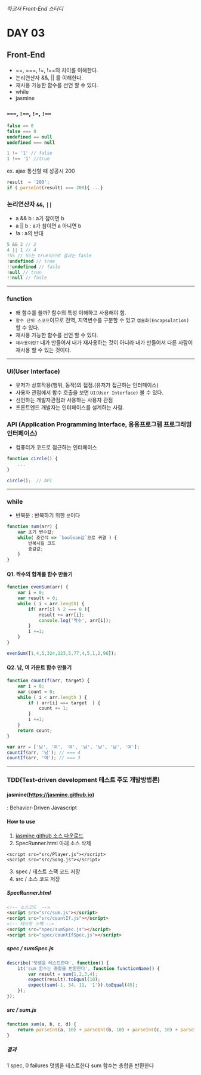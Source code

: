 ###### 하코사 Front-End 스터디

# DAY 03
## Front-End
- ==, ===, !=, !==의 차이를 이해한다.
- 논리연산자 &&, || 를 이해한다.
- 재사용 가능한 함수를 선언 할 수 있다.
- while
- jasmine

### `===`, `!==`, `!=`, `!==`

```js
false == 0
false === 0
undefined == null
undefined === null

1 != '1' // false
1 !== '1' //true
```

ex. ajax 통신할 때 성공시 200

```js
result  = '200';
if ( parseInt(result) === 200){....}
```

### 논리연산자 `&&`, `||`
- a && b : a가 참이면 b
- a || b : a가 참이면 a 아니면 b
- !a : a의 반대

```js
5 && 2 // 2
4 || 1 // 4
!55 // 55는 true이므로 결과는 fasle
!undefined // true
!!undefined // fasle
!null // trun
!!null // fasle
```

---

### function
- 왜 함수를 쓸까? 함수의 특성 이해하고 사용해야 함.
- `함수 단위 스코프`이므로 전역, 지역변수를 구분할 수 있고 `캡슐화(Encapsulation)` 할 수 있다. <br>
- 재사용 가능한 함수를 선언 할 수 있다. <br>
- `재사용이란?` 내가 만들어서 내가 재사용하는 것이 아니라 내가 만들어서 다른 사람이 재사용 할 수 있는 것이다. <br>

---

### UI(User Interface)
- 유저가 상호작용(행위, 동작)의 접점.(유저가 접근하는 인터페이스)
- 사용자 관점에서 함수 호출을 보면 `UI(User Interface)` 볼 수 있다.
- 선언하는 개발자관점과 사용하는 사용자 관점
- 프론트엔드 개발자는 인터페이스를 설계하는 사람.

### API (Application Programming Interface, 응용프로그램 프로그래밍 인터페이스)
- 컴퓨터가 코드로 접근하는 인터페이스

```js
function circle() {
    ...
}

circle();  // API
```

---

### while
- 반복문 : 반복하기 위한 `문`이다

```js
function sum(arr) {
    var 초기 변수값;
    while( 조건식 => `boolean값`으로 귀결 ) {
        반복시킬 코드
        증감값;
    }
}
```

#### Q1. 짝수의 합계를 함수 만들기

```js
function evenSum(arr) {
    var i = 0;
    var result = 0;
    while ( i < arr.length) {
        if( arr[i] % 2 === 0 ){
            result += arr[i];
            console.log('짝수', arr[i]);
        }
        i +=1;
    }
}

evenSum([1,4,5,324,123,5,77,4,5,1,2,96]);
```

#### Q2. 남, 여 카운트 함수 만들기

```js
function countIf(arr, target) {
    var i = 0;
    var count = 0;
    while ( i < arr.length ) {
        if ( arr[i] === target  ) {
            count += 1;
        }
        i +=1;
    }
    return count;
}

var arr = ['남', '여', '여', '남', '남', '남', '여'];
countIf(arr, '남'); // === 4
countIf(arr, '여'); // === 3
```

---

### TDD(Test-driven development 테스트 주도 개발방법론)
#### jasmine(https://jasmine.github.io)
: Behavior-Driven Javascript

#### How to use
1. [jasmine github 소스 다운로드](https://github.com/jasmine/jasmine/releases)
2. SpecRunner.html 아래 소스 삭제
```
<script src="src/Player.js"></script>
<script src="src/Song.js"></script>
```
3. spec / 테스트 스팩 코드 저장
4. src / 소스 코드 저장

##### SpecRunner.html
```html
<!-- 소스코드  -->
<script src="src/sum.js"></script>
<script src="src/countIf.js"></script>
<!-- 테스트 스팩 -->
<script src="spec/sumSpec.js"></script>
<script src="spec/countIfSpec.js"></script>
```

##### spec / sumSpec.js
```js
describe('덧셈을 테스트한다', function() {
    it('sum 함수는 총합을 반환한다', function functionName() {
        var result = sum(1,2,3,4);
        expect(result).toEqual(10);
        expect(sum(-1, 34, 11, '1')).toEqual(45);
    });
});
```

##### src / sum.js
```js
function sum(a, b, c, d) {
    return parseInt(a, 10) + parseInt(b, 10) + parseInt(c, 10) + parseInt(d, 10);
}
```

##### 결과
1 spec, 0 failures
덧셈을 테스트한다
sum 함수는 총합을 반환한다
